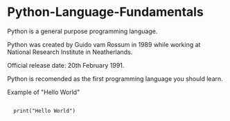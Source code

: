 # Python-Language-Fundamentals

<p>Python is a general purpose programming language.</p>
<p>Python was created by Guido vam Rossum in 1989 while working at National Research Institute in Neatherlands.</p>
<p>Official release date: 20th February 1991.</p>
<p>Python is recomended as the first programming language you should learn.</p>

Example of "Hello World"

<code>
  print("Hello World")
</code>
